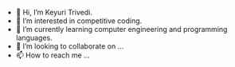 - 👋 Hi, I’m Keyuri Trivedi.
- 👀 I’m interested in competitive coding.
- 🌱 I’m currently learning computer engineering and programming languages.
- 💞️ I’m looking to collaborate on ...
- 📫 How to reach me ...

<!---
Keyuri02/Keyuri02 is a ✨ special ✨ repository because its `README.md` (this file) appears on your GitHub profile.
You can click the Preview link to take a look at your changes.
--->
